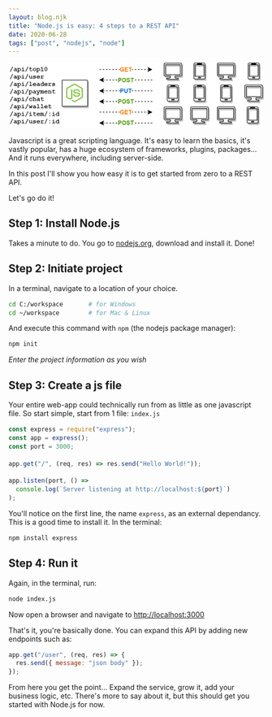 ```yaml
---
layout: blog.njk
title: "Node.js is easy: 4 steps to a REST API"
date: 2020-06-28
tags: ["post", "nodejs", "node"]
---
```


![Landing image](./landing.png)

Javascript is a great scripting language. It's easy to learn the basics, it's vastly popular, has a huge ecosystem of frameworks, plugins, packages... And it runs everywhere, including server-side.

In this post I'll show you how easy it is to get started from zero to a REST API.

Let's go do it!

## Step 1: Install Node.js

Takes a minute to do. You go to [nodejs.org](https://nodejs.org/), download and install it. Done!

## Step 2: Initiate project

In a terminal, navigate to a location of your choice.

```bash
cd C:/workspace       # for Windows
cd ~/workspace        # for Mac & Linux
```

And execute this command with `npm` (the nodejs package manager):

```bash
npm init
```

_Enter the project information as you wish_

## Step 3: Create a js file

Your entire web-app could technically run from as little as one javascript file. So start simple, start from 1 file: `index.js`

```js
const express = require("express");
const app = express();
const port = 3000;

app.get("/", (req, res) => res.send("Hello World!"));

app.listen(port, () =>
  console.log(`Server listening at http://localhost:${port}`)
);
```

You'll notice on the first line, the name `express`, as an external dependancy. This is a good time to install it. In the terminal:

```bash
npm install express
```

## Step 4: Run it

Again, in the terminal, run:

```bash
node index.js
```

Now open a browser and navigate to [http://localhost:3000](http://localhost:3000)

That's it, you're basically done. You can expand this API by adding new endpoints such as:

```js
app.get("/user", (req, res) => {
  res.send({ message: "json body" });
});
```

From here you get the point... Expand the service, grow it, add your business logic, etc. There's more to say about it, but this should get you started with Node.js for now.

